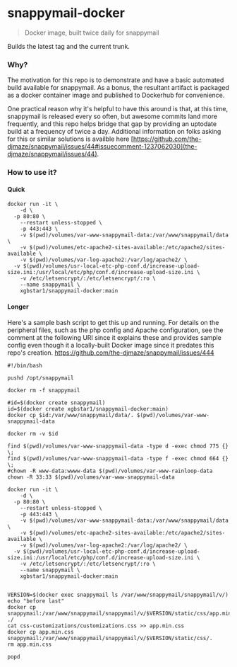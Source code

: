 # snappymail-docker
> Docker image, built twice daily for snappymail

Builds the latest tag and the current trunk.

### Why?
The motivation for this repo is to demonstrate and have a basic automated build available for snappymail. As a bonus, the resultant artifact is packaged as a docker container image and published to Dockerhub for convenience.  
  
One practical reason why it's helpful to have this around is that, at this time, snappymail is released every so often, but awesome commits land more frequently, and this repo helps bridge that gap by providing an uptodate build at a frequency of twice a day.  Additional information on folks asking for this or similar solutions is availble here [https://github.com/the-djmaze/snappymail/issues/44#issuecomment-1237062030](the-djmaze/snappymail/issues/44).

### How to use it?

#### Quick
```
docker run -it \
	-d \
  -p 80:80 \
	--restart unless-stopped \
	-p 443:443 \
	-v $(pwd)/volumes/var-www-snappymail-data:/var/www/snappymail/data \
	-v $(pwd)/volumes/etc-apache2-sites-available:/etc/apache2/sites-available \
	-v $(pwd)/volumes/var-log-apache2:/var/log/apache2/ \
  -v $(pwd)/volumes/usr-local-etc-php-conf.d/increase-upload-size.ini:/usr/local/etc/php/conf.d/increase-upload-size.ini \
	-v /etc/letsencrypt/:/etc/letsencrypt/:ro \
	--name snappymail \
	xgbstar1/snappymail-docker:main
```

#### Longer
Here's a sample bash script to get this up and running.
For details on the peripheral files, such as the php config and Apache configuration, see the comment at the following URI since it explains these and provides sample config even though it a locally-built Docker image since it predates this repo's creation.
https://github.com/the-djmaze/snappymail/issues/444 

```
#!/bin/bash

pushd /opt/snappymail

docker rm -f snappymail

#id=$(docker create snappymail)
id=$(docker create xgbstar1/snappymail-docker:main)
docker cp $id:/var/www/snappymail/data/. $(pwd)/volumes/var-www-snappymail-data

docker rm -v $id

find $(pwd)/volumes/var-www-snappymail-data -type d -exec chmod 775 {} \;
find $(pwd)/volumes/var-www-snappymail-data -type f -exec chmod 664 {} \;
#chown -R www-data:wwww-data $(pwd)/volumes/var-www-rainloop-data
chown -R 33:33 $(pwd)/volumes/var-www-snappymail-data

docker run -it \
	-d \
  -p 80:80 \
	--restart unless-stopped \
	-p 443:443 \
	-v $(pwd)/volumes/var-www-snappymail-data:/var/www/snappymail/data \
	-v $(pwd)/volumes/etc-apache2-sites-available:/etc/apache2/sites-available \
	-v $(pwd)/volumes/var-log-apache2:/var/log/apache2/ \
  -v $(pwd)/volumes/usr-local-etc-php-conf.d/increase-upload-size.ini:/usr/local/etc/php/conf.d/increase-upload-size.ini \
	-v /etc/letsencrypt/:/etc/letsencrypt/:ro \
	--name snappymail \
	xgbstar1/snappymail-docker:main


VERSION=$(docker exec snappymail ls /var/www/snappymail/snappymail/v/)
echo "before last"
docker cp snappymail:/var/www/snappymail/snappymail/v/$VERSION/static/css/app.min.css ./
cat css-customizations/customizations.css >> app.min.css
docker cp app.min.css snappymail:/var/www/snappymail/snappymail/v/$VERSION/static/css/.
rm app.min.css

popd
```


